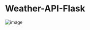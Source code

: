 # Weather-API-Flask
 
![image](https://user-images.githubusercontent.com/92275816/147856916-a8e20113-8943-4494-82c2-799efdb46069.png)
